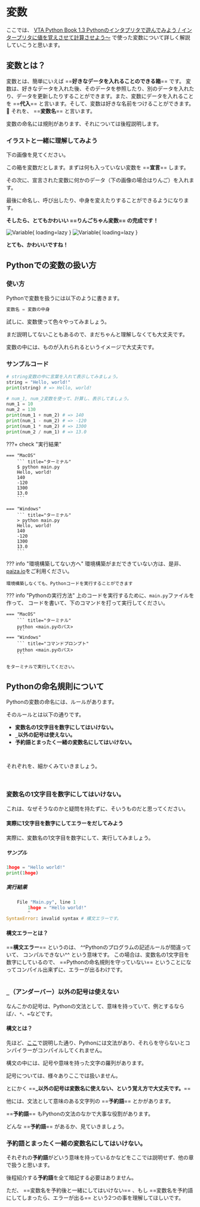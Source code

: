 # 変数

ここでは、 [VTA Python Book 1.3 Pythonのインタプリタで遊んでみよう / インタープリタに値を覚えさせて計算させよう～](/chapter-1/1.3.0-interpreter/#_12) で使った変数について詳しく解説していこうと思います。

## 変数とは？

変数とは、簡単にいえば ==**好きなデータを入れることのできる箱**== です。
変数は、好きなデータを入れた後、そのデータを参照したり、別のデータを入れたり、データを更新したりすることができます。また、変数にデータを入れることを ==**代入**== と言います。そして、変数は好きな名前をつけることができます。:pencil: それを、 ==**変数名**== と言います。

変数の命名には規則があります、それについては後程説明します。

### イラストと一緒に理解してみよう

下の画像を見てください。

この箱を変数だとします。まずは何も入っていない変数を ==**宣言**== します。

その次に、宣言された変数に何かのデータ（下の画像の場合はりんご）を入れます。

最後に命名し、呼び出したり、中身を変えたりすることができるようになります。

**そしたら、とてもかわいい ==りんごちゃん変数== の完成です！**

![Variable](/images/variable/variable-light-mode.png#only-light){ loading=lazy }
![Variable](/images/variable/variable-dark-mode.png#only-dark){ loading=lazy }

**とても、かわいいですね！**

## Pythonでの変数の扱い方

### 使い方
Pythonで変数を扱うには以下のように書きます。
```py title=""
変数名 = 変数の中身
```
試しに、変数使って色々やってみましょう。

まだ説明してないこともあるので、まだちゃんと理解しなくても大丈夫です。

変数の中には、ものが入れられるというイメージで大丈夫です。

### サンプルコード
```py title="main.py"
# string変数の中に言葉を入れて表示してみましょう。
string = "Hello, world!"
print(string) # => Hello, world!

# num_1, num_2変数を使って、計算し、表示してましょう。
num_1 = 10
num_2 = 130
print(num_1 + num_2) # => 140
print(num_1 - num_2) # => -120
print(num_1 * num_2) # => 1300
print(num_2 / num_1) # => 13.0
```

???+ check "実行結果"

    === "MacOS"
        ``` title="ターミナル"
        $ python main.py
        Hello, world!
        140
        -120
        1300
        13.0
        ```

    === "Windows"
        ``` title="ターミナル"
        > python main.py
        Hello, world!
        140
        -120
        1300
        13.0
        ```

??? info "環境構築してない方へ"
    環境構築がまだできていない方は、是非、[paiza.io](https://paiza.io/ja)をご利用ください。

    環境構築しなくても、Pythonコードを実行することができます

??? info "Pythonの実行方法"
    上のコードを実行するために、`main.py`ファイルを作って、
    コードを書いて、下のコマンドを打って実行してください。

    === "MacOS"
        ``` title="ターミナル"
        python <main.pyのパス>
        ```
    === "Windows"
        ``` title="コマンドプロンプト"
        python <main.pyのパス>
        ```

    をターミナルで実行してください。


## Pythonの命名規則について

Pythonの変数の命名には、ルールがあります。

そのルールとは以下の通りです。

- **変数名の1文字目を数字にしてはいけない。**
- **`_`以外の記号は使えない。**
- **予約語とまったく一緒の変数名にしてはいけない。**

<pre>

</pre>

それぞれを、細かくみていきましょう。

<pre>

</pre>

### 変数名の1文字目を数字にしてはいけない。

これは、なぜそうなのかと疑問を持たずに、そいうものだと思ってください。

#### 実際に1文字目を数字にしてエラーをだしてみよう

実際に、変数名の1文字目を数字にして、実行してみましょう。

##### サンプル
```py title="main.py"
1hoge = "Hello world!"
print(1hoge)
```

##### 実行結果
```py title="ターミナル"
    File "Main.py", line 1
        1hoge = "Hello world!"
        ^
SyntaxError: invalid syntax # 構文エラーです。
```

#### 構文エラーとは？
==**構文エラー**== というのは、 ^^Pythonのプログラムの記述ルールが間違っていて、
コンパルできない^^ という意味です。
この場合は、変数名の1文字目を数字にしているので、 ==Pythonの命名規則を守っていない== ということになってコンパイル出来ずに、エラーが出るわけです。

<pre>
</pre>

### `_`（アンダーバー）以外の記号は使えない

なんこかの記号は、Pythonの文法として、意味を持っていて、例とするならば`/`、`*`、`=`などです。

#### 構文とは？
先ほど、[ここ](/chapter-1/1.6.0-python-variable/#_8)で説明した通り、Pythonには文法があり、それらを守らないとコンパイラーがコンパイルしてくれません。

構文の中には、記号や意味を持った文字の羅列があります。

記号については、様々ありここでは扱いません。

とにかく ==**_以外の記号は変数名に使えない、という覚え方で大丈夫です。**==

他には、文法として意味のある文字列の ==**予約語**== とかがあります。

==**予約語**== もPythonの文法のなかで大事な役割があります。

どんな ==**予約語**== があるか、見ていきましょう。

### 予約語とまったく一緒の変数名にしてはいけない。

それぞれの**予約語**がどいう意味を持っているかなどをここでは説明せず、他の章で扱うと思います。

後程紹介する**予約語**を全て暗記する必要はありません。

ただ、 ==変数名を予約後と一緒にしてはいけない== 、もし ==変数名を予約語にしてしまったら、エラーが出る== という2つの事を理解してほしいです。

